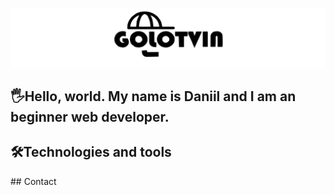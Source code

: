 ![Header](https://github.com/daniilgolotvin/daniilgolotvin/blob/main/assets/MyLogo.png?raw=true)
 ## 🖐Hello, world. My name is Daniil and I am an beginner web developer.
 ## 🛠Technologies and tools
 
 ## Contact
